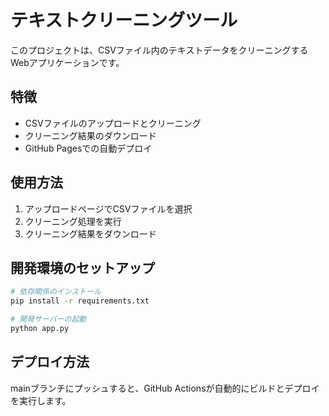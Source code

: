 # テキストクリーニングツール

このプロジェクトは、CSVファイル内のテキストデータをクリーニングするWebアプリケーションです。

## 特徴
- CSVファイルのアップロードとクリーニング
- クリーニング結果のダウンロード
- GitHub Pagesでの自動デプロイ

## 使用方法
1. アップロードページでCSVファイルを選択
2. クリーニング処理を実行
3. クリーニング結果をダウンロード

## 開発環境のセットアップ
```bash
# 依存関係のインストール
pip install -r requirements.txt

# 開発サーバーの起動
python app.py
```

## デプロイ方法
mainブランチにプッシュすると、GitHub Actionsが自動的にビルドとデプロイを実行します。
